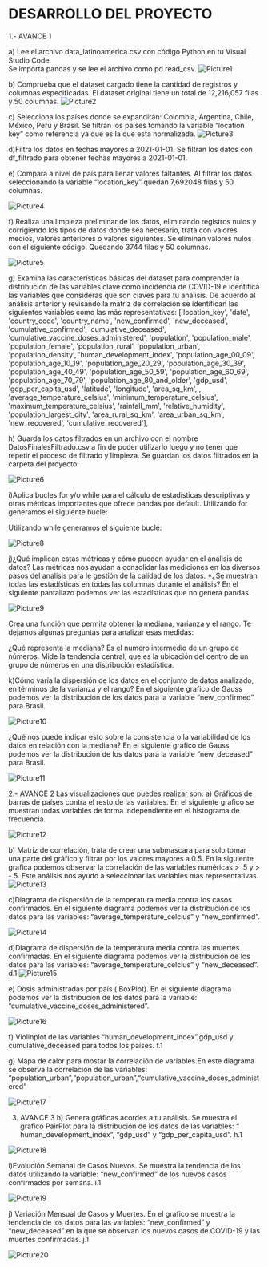 # DESARROLLO DEL PROYECTO

 1.- AVANCE 1

a) Lee el archivo data_latinoamerica.csv con código Python en tu Visual Studio Code.  
Se importa pandas y se lee el archivo como pd.read_csv.
![Picture1](Desktop/PROYECTO_LABORATORIOS_COVID19/IMAGENES/Picture1.png)

 b) Comprueba que el dataset cargado tiene la cantidad de registros y columnas especificadas.
El dataset original tiene un total de 12,216,057 filas y 50 columnas.
![Picture2](Desktop/PROYECTO_LABORATORIOS_COVID19/IMAGENES/Picture2.png) 

c) Selecciona los países donde se expandirán: Colombia, Argentina, Chile, México, Perú y Brasil.
Se filtran los países tomando la variable “location key” como referencia ya que es la que esta normalizada.
![Picture3](Desktop/PROYECTO_LABORATORIOS_COVID19/IMAGENES/Picture3.png)

d)Filtra los datos en fechas mayores a 2021-01-01.
  Se filtran los datos con df_filtrado para obtener fechas mayores a 2021-01-01.
  

e) Compara a nivel de país para llenar valores faltantes.
Al filtrar los datos seleccionando la variable “location_key” quedan 7,692048 filas y 50 columnas.

  ![Picture4](Desktop/PROYECTO_LABORATORIOS_COVID19/IMAGENES/Picture4.png) 

f) Realiza una limpieza preliminar de los datos, eliminando registros nulos y corrigiendo los tipos de datos donde sea necesario, trata con valores medios, valores anteriores o valores siguientes.
Se eliminan valores nulos con el siguiente código. Quedando 3744 filas y 50 columnas.

![Picture5](Desktop/PROYECTO_LABORATORIOS_COVID19/IMAGENES/Picture5.png) 

g) Examina las características básicas del dataset para comprender la distribución de las variables clave como incidencia de COVID-19 e identifica las variables que consideras que son claves para tu análisis.
De acuerdo al análisis anterior y revisando la matriz de correlación se identifican las siguientes variables como las más representativas:
['location_key', 'date', 'country_code', 'country_name', 'new_confirmed',
       'new_deceased', 'cumulative_confirmed', 'cumulative_deceased',
       'cumulative_vaccine_doses_administered', 'population',
       'population_male', 'population_female', 'population_rural',
       'population_urban', 'population_density', 'human_development_index',
       'population_age_00_09', 'population_age_10_19', 'population_age_20_29',
       'population_age_30_39', 'population_age_40_49', 'population_age_50_59',
       'population_age_60_69', 'population_age_70_79',
       'population_age_80_and_older', 'gdp_usd', 'gdp_per_capita_usd',
       'latitude', 'longitude', 'area_sq_km', 
       , 'average_temperature_celsius',
       'minimum_temperature_celsius', 'maximum_temperature_celsius',
       'rainfall_mm', 'relative_humidity', 'population_largest_city',
       'area_rural_sq_km', 'area_urban_sq_km', 
       'new_recovered', 'cumulative_recovered'],

h) Guarda los datos filtrados en un archivo con el nombre DatosFinalesFiltrado.csv a fin de poder utilizarlo luego y no tener que repetir el proceso de filtrado y limpieza.
Se guardan los datos filtrados en la carpeta del proyecto.

![Picture6](Desktop/PROYECTO_LABORATORIOS_COVID19/IMAGENES/Picture6.png) 

i)Aplica bucles for y/o while para el cálculo de estadísticas descriptivas y otras métricas importantes que ofrece pandas por default.
Utilizando for generamos el siguiente bucle:




Utilizando while generamos el siguiente bucle: 

![Picture8](Desktop/PROYECTO_LABORATORIOS_COVID19/IMAGENES/Picture8.png) 

j)¿Qué implican estas métricas y cómo pueden ayudar en el análisis de datos?
Las métricas nos ayudan a consolidar las mediciones en los diversos pasos del analisis para le gestión de la calidad de los datos.
*¿Se muestran todas las estadísticas en todas las columnas durante el análisis?
En el siguiente pantallazo podemos ver las estadísticas que no genera pandas.

![Picture9](Desktop/PROYECTO_LABORATORIOS_COVID19/IMAGENES/Picture9.png)

Crea una función que permita obtener la mediana, varianza y el rango. Te dejamos algunas preguntas para analizar esas medidas:

¿Qué representa la mediana?
Es el numero intermedio de un grupo de números. Mide la tendencia central, que es la ubicación del centro de un grupo de números en una distribución estadística.


k)Cómo varía la dispersión de los datos en el conjunto de datos analizado, en términos de la varianza y el rango? En el siguiente grafico de Gauss podemos ver la distribución de los datos para la variable “new_confirmed” para Brasil.

![Picture10](Desktop/PROYECTO_LABORATORIOS_COVID19/IMAGENES/Picture10.png) 

¿Qué nos puede indicar esto sobre la consistencia o la variabilidad de los datos en relación con la 
mediana? En el siguiente grafico de Gauss podemos ver la distribución de los datos para la variable “new_deceased” para Brasil.

![Picture11](Desktop/PROYECTO_LABORATORIOS_COVID19/IMAGENES/Picture11.png) 

2.- AVANCE 2 
Las visualizaciones que puedes realizar son:
a) Gráficos de barras de países contra el resto de las variables. En el siguiente grafico se muestran todas variables de forma independiente en el histograma de frecuencia.

![Picture12](Desktop/PROYECTO_LABORATORIOS_COVID19/IMAGENES/Picture12.png)

b) Matriz de correlación, trata de crear una submascara para solo tomar una parte del gráfico y filtrar por los valores mayores a 0.5.      En la siguiente grafica podemos observar la correlación de las variables numéricas > .5 y  > -.5. Este análisis nos ayudo a seleccionar las variables mas representativas.                                                                                                                        
![Picture13](Desktop/PROYECTO_LABORATORIOS_COVID19/IMAGENES/Picture13.png) 

c)Diagrama de dispersión de la temperatura media contra los casos confirmados. En el siguiente diagrama podemos ver la distribución de los datos para las variables: “average_temperature_celcius” y “new_confirmed”.

![Picture14](Desktop/PROYECTO_LABORATORIOS_COVID19/IMAGENES/Picture14.png)


d)Diagrama de dispersión de la temperatura media contra las muertes confirmadas. En el siguiente diagrama podemos ver la distribución de los datos para las variables: “average_temperature_celcius” y “new_deceased”. 
						d.1
![Picture15](Desktop/PROYECTO_LABORATORIOS_COVID19/IMAGENES/Picture15.png) 


e) Dosis administradas por país ( BoxPlot). En el siguiente diagrama podemos ver la distribución de los datos para la variable: “cumulative_vaccine_doses_administered”.

![Picture16](Desktop/PROYECTO_LABORATORIOS_COVID19/IMAGENES/Picture16.png) 

f) Violinplot de las variables “human_development_index”,gdp_usd y cumulative_deceased para todos los países.
					f.1


g) Mapa de calor para mostar la correlación de variables.En este diagrama se observa la correlación de las variables: “population_urban”,“population_urban”,“cumulative_vaccine_doses_administered”

![Picture17](Desktop/PROYECTO_LABORATORIOS_COVID19/IMAGENES/Picture17.png)



3. AVANCE 3
h) Genera gráficas acordes a tu análisis. Se muestra el grafico PairPlot para la distribución de los datos de las variables: “ human_development_index”, “gdp_usd” y “gdp_per_capita_usd”.
					h.1
   
![Picture18](Desktop/PROYECTO_LABORATORIOS_COVID19/IMAGENES/Picture18.png) 

i)Evolución Semanal de Casos Nuevos. Se muestra la tendencia de los datos utilizando la    variable: “new_confirmed” de los nuevos casos confirmados por semana. 
					i.1

![Picture19](Desktop/PROYECTO_LABORATORIOS_COVID19/IMAGENES/Picture19.png) 

j) Variación Mensual de Casos y Muertes. En el grafico se muestra la tendencia de los datos para las variables: “new_confirmed” y “new_deceased” en la que se observan los nuevos casos de COVID-19 y las muertes confirmadas.
					j.1
     
![Picture20](Desktop/PROYECTO_LABORATORIOS_COVID19/IMAGENES/Picture20.png) 




      
















  


